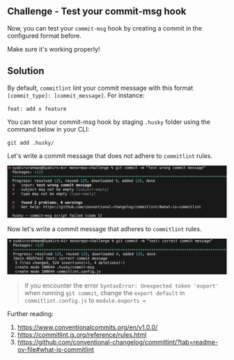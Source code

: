 
## Challenge - Test your commit-msg hook

Now, you can test your  `commit-msg` hook by creating a commit in the configured format before.

Make sure it's working properly!

## Solution

By default, `commitlint` lint your commit message with this format `[commit_type]: [commit_message]`. For instance:

```
feat: add x feature
```

You can test your commit-msg hook by staging `.husky` folder using the command below in your CLI:

```
git add .husky/
```

Let's write a commit message that does not adhere to `commitlint` rules.

![Failed commit](./../images/failed-commit.jpg)

Now let's write a commit message that adheres to `commitlint` rules.

![Successful commit](./../images/success-commit.jpg)

> If you encounter the error `SyntaxError: Unexpected token 'export'` when running `git commit`, change the `export default` in `commitlint.config.js` to `module.exports =`

Further reading:
1. https://www.conventionalcommits.org/en/v1.0.0/
2. https://commitlint.js.org/reference/rules.html
3. https://github.com/conventional-changelog/commitlint/?tab=readme-ov-file#what-is-commitlint